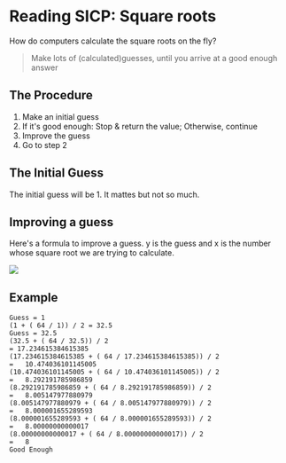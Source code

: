 # Reading SICP: Square roots

How do computers calculate the square roots on the fly?

>  Make lots of (calculated)guesses, until you arrive at a good enough answer

## The Procedure

1. Make an initial guess
2. If it's good enough: Stop & return the value; Otherwise, continue
3. Improve the guess
4. Go to step 2


## The Initial Guess

The initial guess will be 1. It mattes but not so much.

## Improving a guess

Here's a formula to improve a guess.  y is the guess and x is the number whose square root we are trying to calculate.



![](./equation.svg)



## Example

```
Guess = 1
(1 + ( 64 / 1)) / 2 = 32.5
Guess = 32.5
(32.5 + ( 64 / 32.5)) / 2
= 17.234615384615385
(17.234615384615385 + ( 64 / 17.234615384615385)) / 2
=   10.474036101145005
(10.474036101145005 + ( 64 / 10.474036101145005)) / 2
=   8.292191785986859
(8.292191785986859 + ( 64 / 8.292191785986859)) / 2
=   8.005147977880979
(8.005147977880979 + ( 64 / 8.005147977880979)) / 2
=   8.000001655289593
(8.000001655289593 + ( 64 / 8.000001655289593)) / 2
=   8.00000000000017
(8.00000000000017 + ( 64 / 8.00000000000017)) / 2
=   8
Good Enough

```